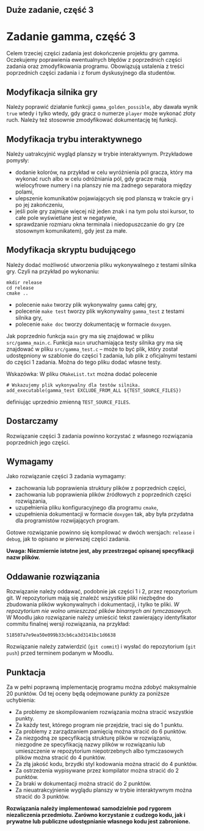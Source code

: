 ## Duże zadanie, część 3

# Zadanie gamma, część 3

Celem trzeciej części zadania jest dokończenie projektu gry gamma. Oczekujemy poprawienia ewentualnych błędów z poprzednich części zadania oraz zmodyfikowania programu. Obowiązują ustalenia z treści poprzednich części zadania i z forum dyskusyjnego dla studentów.

## Modyfikacja silnika gry

Należy poprawić działanie funkcji `gamma_golden_possible`, aby dawała wynik `true` wtedy i tylko wtedy, gdy gracz o numerze `player` może wykonać złoty ruch. Należy też stosownie zmodyfikować dokumentację tej funkcji.

## Modyfikacja trybu interaktywnego

Należy uatrakcyjnić wygląd planszy w trybie interaktywnym. Przykładowe pomysły:

*   dodanie kolorów, na przykład w celu wyróżnienia pól gracza, który ma wykonać ruch albo w celu odróżniania pól, gdy gracze mają wielocyfrowe numery i na planszy nie ma żadnego separatora między polami,
*   ulepszenie komunikatów pojawiających się pod planszą w trakcie gry i po jej zakończeniu,
*   jeśli pole gry zajmuje więcej niż jeden znak i na tym polu stoi kursor, to całe pole wyświetlane jest w negatywie,
*   sprawdzanie rozmiaru okna terminala i niedopuszczanie do gry (ze stosownym komunikatem), gdy jest za małe.

## Modyfikacja skryptu budującego

Należy dodać możliwość utworzenia pliku wykonywalnego z testami silnika gry. Czyli na przykład po wykonaniu:

    mkdir release
    cd release
    cmake ..

*   polecenie `make` tworzy plik wykonywalny `gamma` całej gry,
*   polecenie `make test` tworzy plik wykonywalny `gamma_test` z testami silnika gry,
*   polecenie `make doc` tworzy dokumentację w formacie `doxygen`.

Jak poprzednio funkcja `main` gry ma się znajdować w pliku `src/gamma_main.c`. Funkcja `main` uruchamiająca testy silnika gry ma się znajdować w pliku `src/gamma_test.c` – może to być plik, który został udostępniony w szablonie do części 1 zadania, lub plik z oficjalnymi testami do części 1 zadania. Można do tego pliku dodać własne testy.

Wskazówka: W pliku `CMakeList.txt` można dodać polecenie

    # Wskazujemy plik wykonywalny dla testów silnika.
    add_executable(gamma_test EXCLUDE_FROM_ALL ${TEST_SOURCE_FILES})

definiując uprzednio zmienną `TEST_SOURCE_FILES`.

## Dostarczamy

Rozwiązanie części 3 zadania powinno korzystać z własnego rozwiązania poprzednich jego części.

## Wymagamy

Jako rozwiązanie części 3 zadania wymagamy:

*   zachowania lub poprawienia struktury plików z poprzednich części,
*   zachowania lub poprawienia plików źródłowych z poprzednich części rozwiązania,
*   uzupełnienia pliku konfiguracyjnego dla programu `cmake`,
*   uzupełnienia dokumentacji w formacie `doxygen` tak, aby była przydatna dla programistów rozwijających program.

Gotowe rozwiązanie powinno się kompilować w dwóch wersjach: `release` i `debug`, jak to opisano w pierwszej części zadania.

**Uwaga: Niezmiernie istotne jest, aby przestrzegać opisanej specyfikacji nazw plików.**

## Oddawanie rozwiązania

Rozwiązanie należy oddawać, podobnie jak części 1 i 2, przez repozytorium git. W repozytorium mają się znaleźć wszystkie pliki niezbędne do zbudowania plików wykonywalnych i dokumentacji, i tylko te pliki. _W repozytorium nie wolno umieszczać plików binarnych ani tymczasowych._ W Moodlu jako rozwiązanie należy umieścić tekst zawierający identyfikator commitu finalnej wersji rozwiązania, na przykład:

    518507a7e9ea50e099b33cb6ca3d3141bc1d6638

Rozwiązanie należy zatwierdzić (`git commit`) i wysłać do repozytorium (`git push`) przed terminem podanym w Moodlu.

## Punktacja

Za w pełni poprawną implementację programu można zdobyć maksymalnie 20 punktów. Od tej oceny będą odejmowane punkty za poniższe uchybienia:

*   Za problemy ze skompilowaniem rozwiązania można stracić wszystkie punkty.
*   Za każdy test, którego program nie przejdzie, traci się do 1 punktu.
*   Za problemy z zarządzaniem pamięcią można stracić do 6 punktów.
*   Za niezgodną ze specyfikacją strukturę plików w rozwiązaniu, niezgodne ze specyfikacją nazwy plików w rozwiązaniu lub umieszczenie w repozytorium niepotrzebnych albo tymczasowych plików można stracić do 4 punktów.
*   Za złą jakość kodu, brzydki styl kodowania można stracić do 4 punktów.
*   Za ostrzeżenia wypisywane przez kompilator można stracić do 2 punktów.
*   Za braki w dokumentacji można stracić do 2 punktów.
*   Za nieuatrakcyjnienie wyglądu planszy w trybie interaktywnym można stracić do 3 punktów.

**Rozwiązania należy implementować samodzielnie pod rygorem niezaliczenia przedmiotu. Zarówno korzystanie z cudzego kodu, jak i prywatne lub publiczne udostępnianie własnego kodu jest zabronione.**
